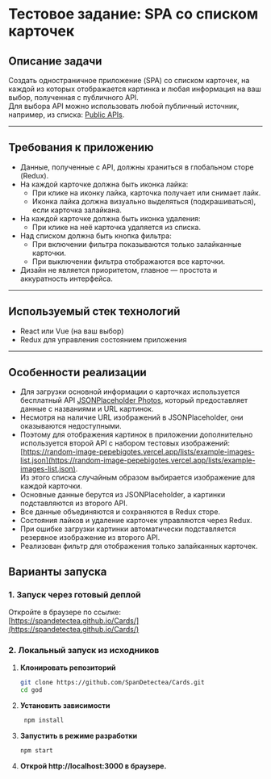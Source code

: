 # Тестовое задание: SPA со списком карточек

## Описание задачи

Создать одностраничное приложение (SPA) со списком карточек, на каждой из которых отображается картинка и любая информация на ваш выбор, полученная с публичного API.  
Для выбора API можно использовать любой публичный источник, например, из списка: [Public APIs](https://github.com/public-apis/public-apis).

---

## Требования к приложению

- Данные, полученные с API, должны храниться в глобальном сторе (Redux).
- На каждой карточке должна быть иконка лайка:
  - При клике на иконку лайка, карточка получает или снимает лайк.
  - Иконка лайка должна визуально выделяться (подкрашиваться), если карточка залайкана.
- На каждой карточке должна быть иконка удаления:
  - При клике на неё карточка удаляется из списка.
- Над списком должна быть кнопка фильтра:
  - При включении фильтра показываются только залайканные карточки.
  - При выключении фильтра отображаются все карточки.
- Дизайн не является приоритетом, главное — простота и аккуратность интерфейса.

---

## Используемый стек технологий

- React или Vue (на ваш выбор)
- Redux для управления состоянием приложения

---

## Особенности реализации

- Для загрузки основной информации о карточках используется бесплатный API [JSONPlaceholder Photos](https://jsonplaceholder.typicode.com/photos), который предоставляет данные с названиями и URL картинок.
- Несмотря на наличие URL изображений в JSONPlaceholder, они оказываются недоступными.
- Поэтому для отображения картинок в приложении дополнительно используется второй API с набором тестовых изображений:  
  [https://random-image-pepebigotes.vercel.app/lists/example-images-list.json](https://random-image-pepebigotes.vercel.app/lists/example-images-list.json).  
  Из этого списка случайным образом выбирается изображение для каждой карточки.
- Основные данные берутся из JSONPlaceholder, а картинки подставляются из второго API.
- Все данные объединяются и сохраняются в Redux сторе.
- Состояния лайков и удаление карточек управляются через Redux.
- При ошибке загрузки картинки автоматически подставляется резервное изображение из второго API.
- Реализован фильтр для отображения только залайканных карточек.


## Варианты запуска

### 1. Запуск через готовый деплой

Откройте в браузере по ссылке:  
[https://spandetectea.github.io/Cards/](https://spandetectea.github.io/Cards/)

### 2. Локальный запуск из исходников

1. **Клонировать репозиторий**
   ```bash
   git clone https://github.com/SpanDetectea/Cards.git
   cd god
2. **Установить зависимости**
   ```bash
    npm install
3. **Запустить в режиме разработки**
    ```bash
    npm start
4. **Открой http://localhost:3000 в браузере.**


